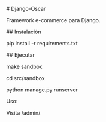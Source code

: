 \# Django-Oscar

Framework e-commerce para Django.



\## Instalación

pip install -r requirements.txt



\## Ejecutar

make sandbox

cd src/sandbox

python manage.py runserver



Uso: 

Visita /admin/

